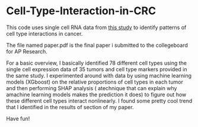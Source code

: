 # Cell-Type-Interaction-in-CRC

This code uses single cell RNA data from [this study](https://www.sciencedirect.com/science/article/pii/S0092867421009454) to identify patterns of cell type interactions in cancer.

The file named paper.pdf is the final paper i submitted to the collegeboard for AP Research.

For a basic overview, I basically identified 78 different cell types using the single cell expression data of 35 tumors and cell type markers provided in the same study. I experimented around with data by using machine learning models (XGboost) on the relative proportions of cell types in each tumor and then performing SHAP analysis ( atechnique that can explain why amachine learning models makes the prediction it does) to figure out how these different cell types interact nonlinearly. I found some pretty cool trend that I identified in the results of section of my paper.

Have fun!
